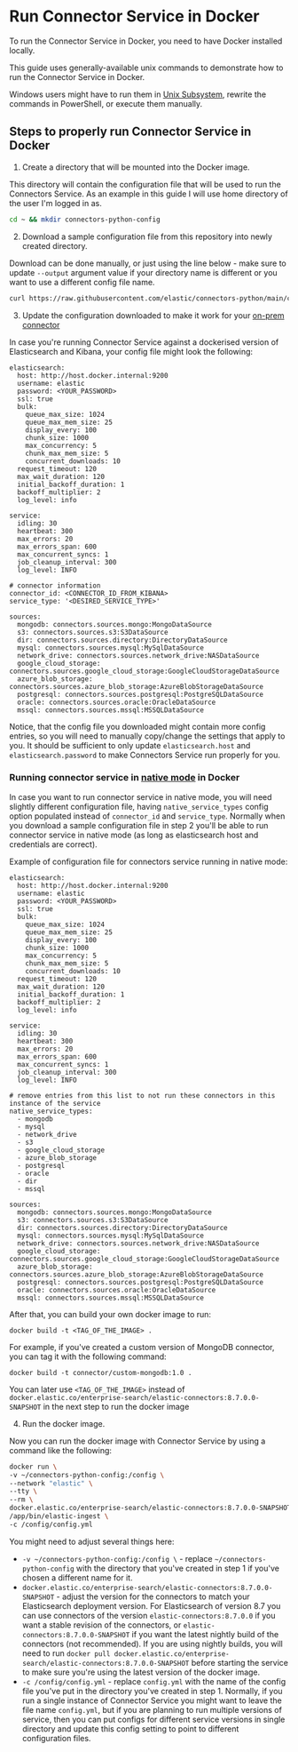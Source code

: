 # Run Connector Service in Docker

To run the Connector Service in Docker, you need to have Docker installed locally.

This guide uses generally-available unix commands to demonstrate how to run the Connector Service in Docker.

Windows users might have to run them in [Unix Subsystem](https://learn.microsoft.com/en-us/windows/wsl/about), rewrite the commands in PowerShell, or execute them manually.

## Steps to properly run Connector Service in Docker

1. Create a directory that will be mounted into the Docker image.

This directory will contain the configuration file that will be used to run the Connectors Service. As an example in this guide I will use home directory of the user I'm logged in as.

```sh
cd ~ && mkdir connectors-python-config
```

2. Download a sample configuration file from this repository into newly created directory.

Download can be done manually, or just using the line below - make sure to update `--output` argument value if your directory name is different or you want to use a different config file name.

```sh
curl https://raw.githubusercontent.com/elastic/connectors-python/main/config.yml --output ~/connectors-python-config/config.yml
```

3. Update the configuration downloaded to make it work for your [on-prem connector](https://www.elastic.co/guide/en/enterprise-search/current/build-connector.html#build-connector-usage)

In case you're running Connector Service against a dockerised version of Elasticsearch and Kibana, your config file might look the following:

```
elasticsearch:
  host: http://host.docker.internal:9200
  username: elastic
  password: <YOUR_PASSWORD>
  ssl: true
  bulk:
    queue_max_size: 1024
    queue_max_mem_size: 25
    display_every: 100
    chunk_size: 1000
    max_concurrency: 5
    chunk_max_mem_size: 5
    concurrent_downloads: 10
  request_timeout: 120
  max_wait_duration: 120
  initial_backoff_duration: 1
  backoff_multiplier: 2
  log_level: info

service:
  idling: 30
  heartbeat: 300
  max_errors: 20
  max_errors_span: 600
  max_concurrent_syncs: 1
  job_cleanup_interval: 300
  log_level: INFO
  
# connector information
connector_id: <CONNECTOR_ID_FROM_KIBANA>
service_type: '<DESIRED_SERVICE_TYPE>'

sources:
  mongodb: connectors.sources.mongo:MongoDataSource
  s3: connectors.sources.s3:S3DataSource
  dir: connectors.sources.directory:DirectoryDataSource
  mysql: connectors.sources.mysql:MySqlDataSource
  network_drive: connectors.sources.network_drive:NASDataSource
  google_cloud_storage: connectors.sources.google_cloud_storage:GoogleCloudStorageDataSource
  azure_blob_storage: connectors.sources.azure_blob_storage:AzureBlobStorageDataSource
  postgresql: connectors.sources.postgresql:PostgreSQLDataSource
  oracle: connectors.sources.oracle:OracleDataSource
  mssql: connectors.sources.mssql:MSSQLDataSource
```

Notice, that the config file you downloaded might contain more config entries, so you will need to manually copy/change the settings that apply to you. It should be sufficient to only update `elasticsearch.host` and `elasticsearch.password` to make Connectors Service run properly for you.

### Running connector service in [native mode](https://www.elastic.co/guide/en/enterprise-search/current/native-connectors.html) in Docker

In case you want to run connector service in native mode, you will need slightly different configuration file, having `native_service_types` config option populated instead of `connector_id` and `service_type`. Normally when you download a sample configuration file in step 2 you'll be able to run connector service in native mode (as long as elasticsearch host and credentials are correct).

Example of configuration file for connectors service running in native mode:

```
elasticsearch:
  host: http://host.docker.internal:9200
  username: elastic
  password: <YOUR_PASSWORD>
  ssl: true
  bulk:
    queue_max_size: 1024
    queue_max_mem_size: 25
    display_every: 100
    chunk_size: 1000
    max_concurrency: 5
    chunk_max_mem_size: 5
    concurrent_downloads: 10
  request_timeout: 120
  max_wait_duration: 120
  initial_backoff_duration: 1
  backoff_multiplier: 2
  log_level: info

service:
  idling: 30
  heartbeat: 300
  max_errors: 20
  max_errors_span: 600
  max_concurrent_syncs: 1
  job_cleanup_interval: 300
  log_level: INFO
  
# remove entries from this list to not run these connectors in this instance of the service
native_service_types:
  - mongodb
  - mysql
  - network_drive
  - s3
  - google_cloud_storage
  - azure_blob_storage
  - postgresql
  - oracle
  - dir
  - mssql

sources:
  mongodb: connectors.sources.mongo:MongoDataSource
  s3: connectors.sources.s3:S3DataSource
  dir: connectors.sources.directory:DirectoryDataSource
  mysql: connectors.sources.mysql:MySqlDataSource
  network_drive: connectors.sources.network_drive:NASDataSource
  google_cloud_storage: connectors.sources.google_cloud_storage:GoogleCloudStorageDataSource
  azure_blob_storage: connectors.sources.azure_blob_storage:AzureBlobStorageDataSource
  postgresql: connectors.sources.postgresql:PostgreSQLDataSource
  oracle: connectors.sources.oracle:OracleDataSource
  mssql: connectors.sources.mssql:MSSQLDataSource
```

After that, you can build your own docker image to run:

```
docker build -t <TAG_OF_THE_IMAGE> .
```

For example, if you've created a custom version of MongoDB connector, you can tag it with the following command:

```
docker build -t connector/custom-mongodb:1.0 .
```

You can later use `<TAG_OF_THE_IMAGE>` instead of `docker.elastic.co/enterprise-search/elastic-connectors:8.7.0.0-SNAPSHOT` in the next step to run the docker image

4. Run the docker image.

Now you can run the docker image with Connector Service by using a command like the following:

```sh
docker run \
-v ~/connectors-python-config:/config \
--network "elastic" \
--tty \
--rm \
docker.elastic.co/enterprise-search/elastic-connectors:8.7.0.0-SNAPSHOT \
/app/bin/elastic-ingest \
-c /config/config.yml
```

You might need to adjust several things here:
- `-v ~/connectors-python-config:/config \` - replace `~/connectors-python-config` with the directory that you've created in step 1 if you've chosen a different name for it.
- `docker.elastic.co/enterprise-search/elastic-connectors:8.7.0.0-SNAPSHOT` - adjust the version for the connectors to match your Elasticsearch deployment version. For Elasticsearch of version 8.7 you can use connectors of the version `elastic-connectors:8.7.0.0` if you want a stable revision of the connectors, or `elastic-connectors:8.7.0.0-SNAPSHOT` if you want the latest nightly build of the connectors (not recommended). If you are using nightly builds, you will need to run `docker pull docker.elastic.co/enterprise-search/elastic-connectors:8.7.0.0-SNAPSHOT` before starting the service to make sure you're using the latest version of the docker image.
- `-c /config/config.yml` - replace `config.yml` with the name of the config file you've put in the directory you've created in step 1. Normally, if you run a single instance of Connector Service you might want to leave the file name `config.yml`, but if you are planning to run multiple versions of service, then you can put configs for different service versions in single directory and update this config setting to point to different configuration files.
